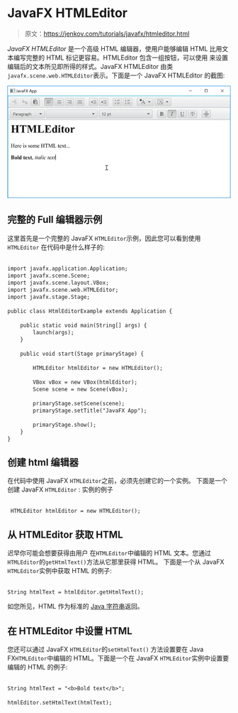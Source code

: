 # JavaFX HTMLEditor

> 原文：<https://jenkov.com/tutorials/javafx/htmleditor.html>

*JavaFX* *HTMLEditor* 是一个高级 HTML 编辑器，使用户能够编辑 HTML 比用文本编写完整的 HTML 标记更容易。HTMLEditor 包含一组按钮，可以使用 来设置编辑后的文本所见即所得的样式。JavaFX HTMLEditor 由类 `javafx.scene.web.HTMLEditor`表示。下面是一个 JavaFX HTMLEditor 的截图:

![A JavaFX HTMLEditor screenshot.](img/8a20724cbe1fa560e6f61803d31f59e0.png)

## 完整的 Full 编辑器示例

这里首先是一个完整的 JavaFX `HTMLEditor`示例，因此您可以看到使用`HTMLEditor` 在代码中是什么样子的:

```

import javafx.application.Application;
import javafx.scene.Scene;
import javafx.scene.layout.VBox;
import javafx.scene.web.HTMLEditor;
import javafx.stage.Stage;

public class HtmlEditorExample extends Application {

    public static void main(String[] args) {
        launch(args);
    }

    public void start(Stage primaryStage) {

        HTMLEditor htmlEditor = new HTMLEditor();

        VBox vBox = new VBox(htmlEditor);
        Scene scene = new Scene(vBox);

        primaryStage.setScene(scene);
        primaryStage.setTitle("JavaFX App");

        primaryStage.show();
    }
}

```

## 创建 html 编辑器

在代码中使用 JavaFX `HTMLEditor`之前，必须先创建它的一个实例。 下面是一个创建 JavaFX `HTMLEditor` : 实例的例子

```

 HTMLEditor htmlEditor = new HTMLEditor();

```

## 从 HTMLEditor 获取 HTML

迟早你可能会想要获得由用户 在`HTMLEditor`中编辑的 HTML 文本。您通过`HTMLEditor`的`getHtmlText()`方法从它那里获得 HTML。 下面是一个从 JavaFX `HTMLEditor`实例中获取 HTML 的例子:

```

String htmlText = htmlEditor.getHtmlText();

```

如您所见，HTML 作为标准的 [Java 字符串](/java/strings.html)返回。

## 在 HTMLEditor 中设置 HTML

您还可以通过 JavaFX `HTMLEditor`的`setHtmlText()` 方法设置要在 Java FX`HTMLEditor`中编辑的 HTML。下面是一个在 JavaFX `HTMLEditor`实例中设置要编辑的 HTML 的例子:

```

String htmlText = "<b>Bold text</b>";

htmlEditor.setHtmlText(htmlText);

```